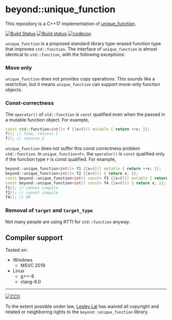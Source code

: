 # beyond::unique_function

This repository is a C++17 implementation of [unique_function](http://www.open-std.org/jtc1/sc22/wg21/docs/papers/2019/p0228r3.html).

[![Build Status](https://travis-ci.org/LesleyLai/unique_function.svg?branch=master)](https://travis-ci.org/LesleyLai/unique_function)
[![Build status](https://ci.appveyor.com/api/projects/status/0bgwgxccf864dxog/branch/master?svg=true)](https://ci.appveyor.com/project/LesleyLai/unique-function/branch/master)
[![codecov](https://codecov.io/gh/LesleyLai/unique_function/branch/master/graph/badge.svg)](https://codecov.io/gh/LesleyLai/unique_function)

`unique_function` is a proposed standard library type-erased function type that improves `std::function`. The interface of `unique_function` is almost identical to `std::function`, with the following exceptions:

### Move only
`unique_function` does not provides copy operations. This sounds like a restriction, but it means `unique_function` can support move-only function objects.

### Const-correctness
The `operator()` of `std::function` is `const` qualified even when the passed in a mutable function object. For example,

```cpp
const std::function<int()> f {[x=0]() mutable { return ++x; }};
f(); // fine, returns 1
f(); // returns 2
```


`unique_function` does not suffer this const correctness problem `std::function`. In `unique_function<F>`, the `operator()` is `const` qualified only if the function type `F` is const qualified. For example,

```cpp
beyond::unique_function<int()> f1 {[x=0]() mutable { return ++x; }};
beyond::unique_function<int()> f2 {[x=0]() { return x; }};
const beyond::unique_function<int() const> f3 {[x=0]() mutable { return ++x; }}; // cannot compile
const beyond::unique_function<int() const> f4 {[x=0]() { return x; }};
f1(); // cannot compile
f2(); // cannot compile
f4(); // OK
```

### Removal of `target` and `target_type`
Not many people are using RTTI for `std::function` anyway.

## Compiler support

Tested on:
- Windows
  * MSVC 2019
- Linux
  * g++-8
  * clang-6.0

----------

[![CC0](http://i.creativecommons.org/p/zero/1.0/88x31.png)]("http://creativecommons.org/publicdomain/zero/1.0/")

To the extent possible under law, [Lesley Lai](http://lesleylai.info/) has waived all copyright and related or neighboring rights to the `beyond::unique_function` library.
